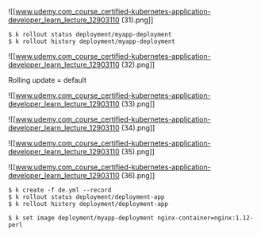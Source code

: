 
![[www.udemy.com_course_certified-kubernetes-application-developer_learn_lecture_12903110 (31).png]]


```
$ k rollout status deployment/myapp-deployment
$ k rollout history deployment/myapp-deployment
```

![[www.udemy.com_course_certified-kubernetes-application-developer_learn_lecture_12903110 (32).png]]

Rolling update = default


![[www.udemy.com_course_certified-kubernetes-application-developer_learn_lecture_12903110 (33).png]]


![[www.udemy.com_course_certified-kubernetes-application-developer_learn_lecture_12903110 (34).png]]

![[www.udemy.com_course_certified-kubernetes-application-developer_learn_lecture_12903110 (35).png]]



![[www.udemy.com_course_certified-kubernetes-application-developer_learn_lecture_12903110 (36).png]]


```
$ k create -f de.yml --record
$ k rollout status deployment/deployment-app
$ k rollout history deployment/deployment-app
```

```
$ k set image deployment/myapp-deployment nginx-container=nginx:1.12-perl
```

